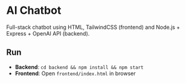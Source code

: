 # AI Chatbot
Full-stack chatbot using HTML, TailwindCSS (frontend) and Node.js + Express + OpenAI API (backend).

## Run
- **Backend**: `cd backend && npm install && npm start`
- **Frontend**: Open `frontend/index.html` in browser
